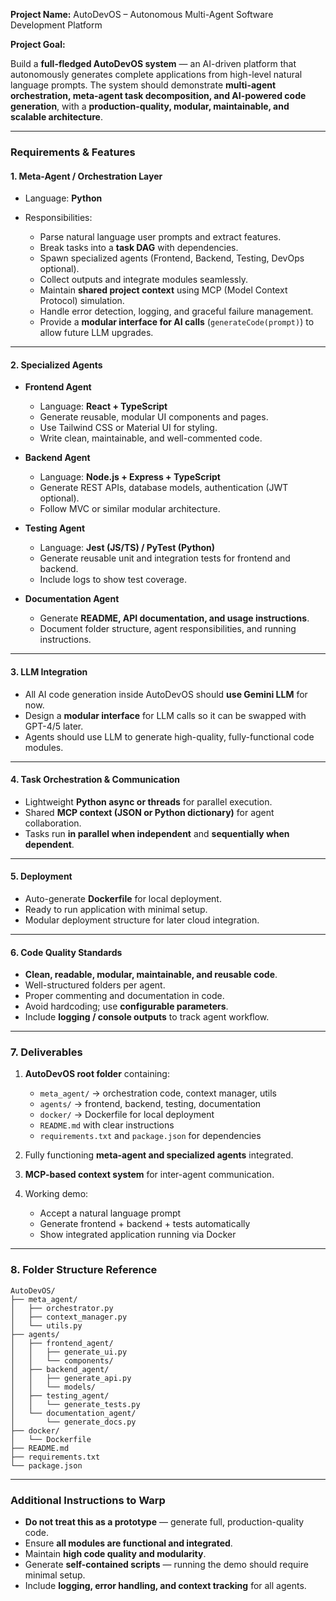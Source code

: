 **Project Name:** AutoDevOS – Autonomous Multi-Agent Software Development Platform

**Project Goal:**

Build a **full-fledged AutoDevOS system** — an AI-driven platform that autonomously generates complete applications from high-level natural language prompts. The system should demonstrate **multi-agent orchestration, meta-agent task decomposition, and AI-powered code generation**, with a **production-quality, modular, maintainable, and scalable architecture**.

---

### **Requirements & Features**

#### **1. Meta-Agent / Orchestration Layer**

* Language: **Python**
* Responsibilities:

  * Parse natural language user prompts and extract features.
  * Break tasks into a **task DAG** with dependencies.
  * Spawn specialized agents (Frontend, Backend, Testing, DevOps optional).
  * Collect outputs and integrate modules seamlessly.
  * Maintain **shared project context** using MCP (Model Context Protocol) simulation.
  * Handle error detection, logging, and graceful failure management.
  * Provide a **modular interface for AI calls** (`generateCode(prompt)`) to allow future LLM upgrades.

---

#### **2. Specialized Agents**

* **Frontend Agent**

  * Language: **React + TypeScript**
  * Generate reusable, modular UI components and pages.
  * Use Tailwind CSS or Material UI for styling.
  * Write clean, maintainable, and well-commented code.

* **Backend Agent**

  * Language: **Node.js + Express + TypeScript**
  * Generate REST APIs, database models, authentication (JWT optional).
  * Follow MVC or similar modular architecture.

* **Testing Agent**

  * Language: **Jest (JS/TS) / PyTest (Python)**
  * Generate reusable unit and integration tests for frontend and backend.
  * Include logs to show test coverage.

* **Documentation Agent**

  * Generate **README, API documentation, and usage instructions**.
  * Document folder structure, agent responsibilities, and running instructions.

---

#### **3. LLM Integration**

* All AI code generation inside AutoDevOS should **use Gemini LLM** for now.
* Design a **modular interface** for LLM calls so it can be swapped with GPT-4/5 later.
* Agents should use LLM to generate high-quality, fully-functional code modules.

---

#### **4. Task Orchestration & Communication**

* Lightweight **Python async or threads** for parallel execution.
* Shared **MCP context (JSON or Python dictionary)** for agent collaboration.
* Tasks run **in parallel when independent** and **sequentially when dependent**.

---

#### **5. Deployment**

* Auto-generate **Dockerfile** for local deployment.
* Ready to run application with minimal setup.
* Modular deployment structure for later cloud integration.

---

#### **6. Code Quality Standards**

* **Clean, readable, modular, maintainable, and reusable code**.
* Well-structured folders per agent.
* Proper commenting and documentation in code.
* Avoid hardcoding; use **configurable parameters**.
* Include **logging / console outputs** to track agent workflow.

---

### **7. Deliverables**

1. **AutoDevOS root folder** containing:

   * `meta_agent/` → orchestration code, context manager, utils
   * `agents/` → frontend, backend, testing, documentation
   * `docker/` → Dockerfile for local deployment
   * `README.md` with clear instructions
   * `requirements.txt` and `package.json` for dependencies

2. Fully functioning **meta-agent and specialized agents** integrated.

3. **MCP-based context system** for inter-agent communication.

4. Working demo:

   * Accept a natural language prompt
   * Generate frontend + backend + tests automatically
   * Show integrated application running via Docker

---

### **8. Folder Structure Reference**

```
AutoDevOS/
├── meta_agent/
│   ├── orchestrator.py
│   ├── context_manager.py
│   └── utils.py
├── agents/
│   ├── frontend_agent/
│   │   ├── generate_ui.py
│   │   └── components/
│   ├── backend_agent/
│   │   ├── generate_api.py
│   │   └── models/
│   ├── testing_agent/
│   │   └── generate_tests.py
│   └── documentation_agent/
│       └── generate_docs.py
├── docker/
│   └── Dockerfile
├── README.md
├── requirements.txt
└── package.json
```

---

### **Additional Instructions to Warp**

* **Do not treat this as a prototype** — generate full, production-quality code.
* Ensure **all modules are functional and integrated**.
* Maintain **high code quality and modularity**.
* Generate **self-contained scripts** — running the demo should require minimal setup.
* Include **logging, error handling, and context tracking** for all agents.
